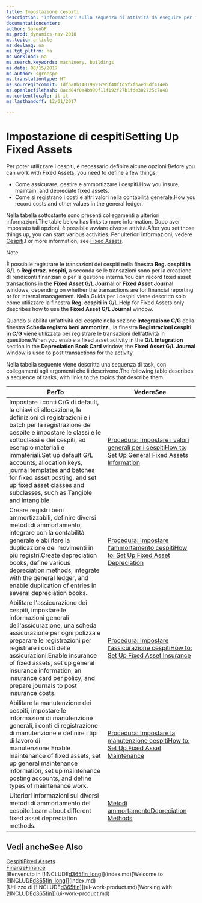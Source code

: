 ```yaml
---
title: Impostazione cespiti
description: "Informazioni sulla sequenza di attività da eseguire per impostare i cespiti, ad esempio macchinari o edifici."
documentationcenter: 
author: SorenGP
ms.prod: dynamics-nav-2018
ms.topic: article
ms.devlang: na
ms.tgt_pltfrm: na
ms.workload: na
ms.search.keywords: machinery, buildings
ms.date: 08/15/2017
ms.author: sgroespe
ms.translationtype: HT
ms.sourcegitcommit: 1dfba8b14019991c95f40ffd5f7fbaed5df414eb
ms.openlocfilehash: 8acd04f0a4b990f11f192f27b1fde302725c7a48
ms.contentlocale: it-it
ms.lasthandoff: 12/01/2017

---
```

# <a name="setting-up-fixed-assets"></a><span data-ttu-id="8cc27-103">Impostazione di cespiti</span><span class="sxs-lookup"><span data-stu-id="8cc27-103">Setting Up Fixed Assets</span></span>
<span data-ttu-id="8cc27-104">Per poter utilizzare i cespiti, è necessario definire alcune opzioni:</span><span class="sxs-lookup"><span data-stu-id="8cc27-104">Before you can work with Fixed Assets, you need to define a few things:</span></span>  

* <span data-ttu-id="8cc27-105">Come assicurare, gestire e ammortizzare i cespiti.</span><span class="sxs-lookup"><span data-stu-id="8cc27-105">How you insure, maintain, and depreciate fixed assets.</span></span>  
* <span data-ttu-id="8cc27-106">Come si registrano i costi e altri valori nella contabilità generale.</span><span class="sxs-lookup"><span data-stu-id="8cc27-106">How you record costs and other values in the general ledger.</span></span>  

<span data-ttu-id="8cc27-107">Nella tabella sottostante sono presenti collegamenti a ulteriori informazioni.</span><span class="sxs-lookup"><span data-stu-id="8cc27-107">The table below has links to more information.</span></span> <span data-ttu-id="8cc27-108">Dopo aver impostato tali opzioni, è possibile avviare diverse attività.</span><span class="sxs-lookup"><span data-stu-id="8cc27-108">After you set those things up, you can start various activities.</span></span> <span data-ttu-id="8cc27-109">Per ulteriori informazioni, vedere [Cespiti](fa-manage.md).</span><span class="sxs-lookup"><span data-stu-id="8cc27-109">For more information, see [Fixed Assets](fa-manage.md).</span></span>  

> [!NOTE]  
>   <span data-ttu-id="8cc27-110">È possibile registrare le transazioni dei cespiti nella finestra **Reg. cespiti in G/L** o **Registraz. cespiti**, a seconda se le transazioni sono per la creazione di rendiconti finanziari o per la gestione interna.</span><span class="sxs-lookup"><span data-stu-id="8cc27-110">You can record fixed asset transactions in the **Fixed Asset G/L Journal** or **Fixed Asset Journal** windows, depending on whether the transactions are for financial reporting or for internal management.</span></span> <span data-ttu-id="8cc27-111">Nella Guida per i cespiti viene descritto solo come utilizzare la finestra **Reg. cespiti in G/L**.</span><span class="sxs-lookup"><span data-stu-id="8cc27-111">Help for Fixed Assets only describes how to use the **Fixed Asset G/L Journal** window.</span></span>  

<span data-ttu-id="8cc27-112">Quando si abilita un'attività del cespite nella sezione **Integrazione C/G** della finestra **Scheda registro beni ammortizz.**, la finestra **Registrazioni cespiti in C/G** viene utilizzata per registrare le transazioni dell'attività in questione.</span><span class="sxs-lookup"><span data-stu-id="8cc27-112">When you enable a fixed asset activity in the **G/L Integration** section in the **Depreciation Book Card** window, the **Fixed Asset G/L Journal** window is used to post transactions for the activity.</span></span>

<span data-ttu-id="8cc27-113">Nella tabella seguente viene descritta una sequenza di task, con collegamenti agli argomenti che li descrivono.</span><span class="sxs-lookup"><span data-stu-id="8cc27-113">The following table describes a sequence of tasks, with links to the topics that describe them.</span></span>  

| <span data-ttu-id="8cc27-114">Per</span><span class="sxs-lookup"><span data-stu-id="8cc27-114">To</span></span> | <span data-ttu-id="8cc27-115">Vedere</span><span class="sxs-lookup"><span data-stu-id="8cc27-115">See</span></span> |
| --- | --- |
| <span data-ttu-id="8cc27-116">Impostare i conti C/G di default, le chiavi di allocazione, le definizioni di registrazioni e i batch per la registrazione del cespite e impostare le classi e le sottoclassi e dei cespiti, ad esempio materiali e immateriali.</span><span class="sxs-lookup"><span data-stu-id="8cc27-116">Set up default G/L accounts, allocation keys, journal templates and batches for fixed asset posting, and set up fixed asset classes and subclasses, such as Tangible and Intangible.</span></span> |[<span data-ttu-id="8cc27-117">Procedura: Impostare i valori generali per i cespiti</span><span class="sxs-lookup"><span data-stu-id="8cc27-117">How to: Set Up General Fixed Assets Information</span></span>](fa-how-setup-general.md) |
| <span data-ttu-id="8cc27-118">Creare registri beni ammortizzabili, definire diversi metodi di ammortamento, integrare con la contabilità generale e abilitare la duplicazione dei movimenti in più registri.</span><span class="sxs-lookup"><span data-stu-id="8cc27-118">Create depreciation books, define various depreciation methods, integrate with the general ledger, and enable duplication of entries in several depreciation books.</span></span> |[<span data-ttu-id="8cc27-119">Procedura: Impostare l'ammortamento cespiti</span><span class="sxs-lookup"><span data-stu-id="8cc27-119">How to: Set Up Fixed Asset Depreciation</span></span>](fa-how-setup-depreciation.md) |
| <span data-ttu-id="8cc27-120">Abilitare l'assicurazione dei cespiti, impostare le informazioni generali dell'assicurazione, una scheda assicurazione per ogni polizza e preparare le registrazioni per registrare i costi delle assicurazioni.</span><span class="sxs-lookup"><span data-stu-id="8cc27-120">Enable insurance of fixed assets, set up general insurance information, an insurance card per policy, and prepare journals to post insurance costs.</span></span> |[<span data-ttu-id="8cc27-121">Procedura: Impostare l'assicurazione cespiti</span><span class="sxs-lookup"><span data-stu-id="8cc27-121">How to: Set Up Fixed Asset Insurance</span></span>](fa-how-setup-insurance.md) |
| <span data-ttu-id="8cc27-122">Abilitare la manutenzione dei cespiti, impostare le informazioni di manutenzione generali, i conti di registrazione di manutenzione e definire i tipi di lavoro di manutenzione.</span><span class="sxs-lookup"><span data-stu-id="8cc27-122">Enable maintenance of fixed assets, set up general maintenance information, set up maintenance posting accounts, and define types of maintenance work.</span></span> |[<span data-ttu-id="8cc27-123">Procedura: Impostare la manutenzione cespiti</span><span class="sxs-lookup"><span data-stu-id="8cc27-123">How to: Set Up Fixed Asset Maintenance</span></span>](fa-how-setup-maintenance.md) |
| <span data-ttu-id="8cc27-124">Ulteriori informazioni sui diversi metodi di ammortamento del cespite.</span><span class="sxs-lookup"><span data-stu-id="8cc27-124">Learn about different fixed asset depreciation methods.</span></span> |[<span data-ttu-id="8cc27-125">Metodi ammortamento</span><span class="sxs-lookup"><span data-stu-id="8cc27-125">Depreciation Methods</span></span>](fa-depreciation-methods.md) |

## <a name="see-also"></a><span data-ttu-id="8cc27-126">Vedi anche</span><span class="sxs-lookup"><span data-stu-id="8cc27-126">See Also</span></span>
[<span data-ttu-id="8cc27-127">Cespiti</span><span class="sxs-lookup"><span data-stu-id="8cc27-127">Fixed Assets</span></span>](fa-manage.md)  
[<span data-ttu-id="8cc27-128">Finanze</span><span class="sxs-lookup"><span data-stu-id="8cc27-128">Finance</span></span>](finance.md)  
<span data-ttu-id="8cc27-129">[Benvenuto in [!INCLUDE[d365fin_long](includes/d365fin_long_md.md)]](index.md)</span><span class="sxs-lookup"><span data-stu-id="8cc27-129">[Welcome to [!INCLUDE[d365fin_long](includes/d365fin_long_md.md)]](index.md)</span></span>  
<span data-ttu-id="8cc27-130">[Utilizzo di [!INCLUDE[d365fin](includes/d365fin_md.md)]](ui-work-product.md)</span><span class="sxs-lookup"><span data-stu-id="8cc27-130">[Working with [!INCLUDE[d365fin](includes/d365fin_md.md)]](ui-work-product.md)</span></span>

